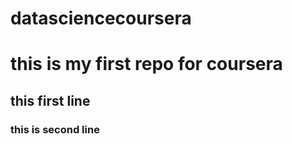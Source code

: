 # datasciencecoursera
# this is my first repo for coursera
## this first line
### this is second line
